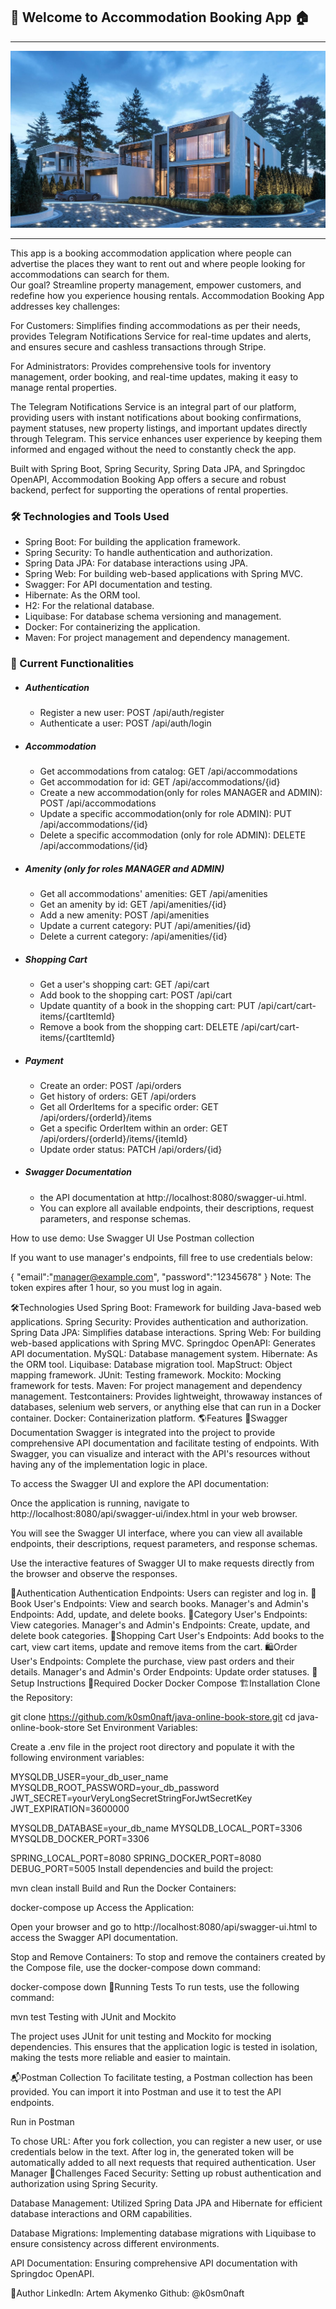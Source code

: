 ## 🏡 Welcome to Accommodation Booking App 🏠
*****
![img_house.jpg](img%2Fimg_house.jpg)
*****
This app is a booking accommodation application where people can advertise the places they want to rent out and where people looking for accommodations can search for them.  
Our goal? Streamline property management, empower customers, and redefine how you experience housing rentals.
Accommodation Booking App addresses key challenges:

For Customers: Simplifies finding accommodations as per their needs, provides Telegram Notifications Service for real-time updates and alerts, and ensures secure and cashless transactions through Stripe.

For Administrators: Provides comprehensive tools for inventory management, order booking, and real-time updates, making it easy to manage rental properties.

The Telegram Notifications Service is an integral part of our platform, providing users with instant notifications about booking confirmations, payment statuses, new property listings, and important updates directly through Telegram. This service enhances user experience by keeping them informed and engaged without the need to constantly check the app.   

Built with Spring Boot, Spring Security, Spring Data JPA, and Springdoc OpenAPI, Accommodation Booking App offers a secure and robust backend, perfect for supporting the operations of rental properties.
### 🛠️ Technologies and Tools Used
- Spring Boot: For building the application framework.
- Spring Security: To handle authentication and authorization.
- Spring Data JPA: For database interactions using JPA.
- Spring Web: For building web-based applications with Spring MVC.
- Swagger: For API documentation and testing.
- Hibernate: As the ORM tool.
- H2: For the relational database.
- Liquibase: For database schema versioning and management.
- Docker: For containerizing the application.
- Maven: For project management and dependency management.  

### 🚀 Current Functionalities
- ##### Authentication
    - Register a new user: POST /api/auth/register
    - Authenticate a user: POST /api/auth/login
- ##### Accommodation
    - Get accommodations from catalog: GET /api/accommodations
    - Get accommodation for id: GET /api/accommodations/{id}
    - Create a new accommodation(only for roles MANAGER and ADMIN): POST /api/accommodations
    - Update a specific accommodation(only for role ADMIN): PUT /api/accommodations/{id}
    - Delete a specific accommodation (only for role ADMIN): DELETE /api/accommodations/{id}
- ##### Amenity (only for roles MANAGER and ADMIN)
    - Get all accommodations' amenities: GET /api/amenities
    - Get an amenity by id: GET /api/amenities/{id}
    - Add a new amenity: POST /api/amenities
    - Update a current category: PUT /api/amenities/{id}
    - Delete a current category: /api/amenities/{id}
- ##### Shopping Cart
    - Get a user's shopping cart: GET /api/cart
    - Add book to the shopping cart: POST /api/cart
    - Update quantity of a book in the shopping cart: PUT /api/cart/cart-items/{cartItemId}
    - Remove a book from the shopping cart: DELETE /api/cart/cart-items/{cartItemId}
- ##### Payment
    - Create an order: POST /api/orders
    - Get history of orders: GET /api/orders
    - Get all OrderItems for a specific order: GET /api/orders/{orderId}/items
    - Get a specific OrderItem within an order: GET /api/orders/{orderId}/items/{itemId}
    - Update order status: PATCH /api/orders/{id}
- #####  Swagger Documentation
    - the API documentation at http://localhost:8080/swagger-ui.html.
    - You can explore all available endpoints, their descriptions, request parameters, and response schemas.

How to use demo:
Use Swagger UI
Use Postman collection

If you want to use manager's endpoints, fill free to use credentials below:

{
"email":"manager@example.com",
"password":"12345678"
}
Note: The token expires after 1 hour, so you must log in again.

🛠️Technologies Used
Spring Boot: Framework for building Java-based web applications.
Spring Security: Provides authentication and authorization.
Spring Data JPA: Simplifies database interactions.
Spring Web: For building web-based applications with Spring MVC.
Springdoc OpenAPI: Generates API documentation.
MySQL: Database management system.
Hibernate: As the ORM tool.
Liquibase: Database migration tool.
MapStruct: Object mapping framework.
JUnit: Testing framework.
Mockito: Mocking framework for tests.
Maven: For project management and dependency management.
Testcontainers: Provides lightweight, throwaway instances of databases, selenium web servers, or anything else that can run in a Docker container.
Docker: Containerization platform.
🌎Features
📝Swagger Documentation
Swagger is integrated into the project to provide comprehensive API documentation and facilitate testing of endpoints. With Swagger, you can visualize and interact with the API's resources without having any of the implementation logic in place.

To access the Swagger UI and explore the API documentation:

Once the application is running, navigate to http://localhost:8080/api/swagger-ui/index.html in your web browser.

You will see the Swagger UI interface, where you can view all available endpoints, their descriptions, request parameters, and response schemas.

Use the interactive features of Swagger UI to make requests directly from the browser and observe the responses.

🔑Authentication
Authentication Endpoints: Users can register and log in.
📗Book
User's Endpoints: View and search books.
Manager's and Admin's Endpoints: Add, update, and delete books.
📑Category
User's Endpoints: View categories.
Manager's and Admin's Endpoints: Create, update, and delete book categories.
🛒Shopping Cart
User's Endpoints: Add books to the cart, view cart items, update and remove items from the cart.
🛍️Order
User's Endpoints: Complete the purchase, view past orders and their details.
Manager's and Admin's Order Endpoints: Update order statuses.
🚀Setup Instructions
🧰Required
Docker
Docker Compose
🏗️Installation
Clone the Repository:

git clone https://github.com/k0sm0naft/java-online-book-store.git
cd java-online-book-store
Set Environment Variables:

Create a .env file in the project root directory and populate it with the following environment variables:

MYSQLDB_USER=your_db_user_name
MYSQLDB_ROOT_PASSWORD=your_db_password
JWT_SECRET=yourVeryLongSecretStringForJwtSecretKey
JWT_EXPIRATION=3600000

MYSQLDB_DATABASE=your_db_name
MYSQLDB_LOCAL_PORT=3306
MYSQLDB_DOCKER_PORT=3306

SPRING_LOCAL_PORT=8080
SPRING_DOCKER_PORT=8080
DEBUG_PORT=5005
Install dependencies and build the project:

mvn clean install
Build and Run the Docker Containers:

docker-compose up
Access the Application:

Open your browser and go to http://localhost:8080/api/swagger-ui.html to access the Swagger API documentation.

Stop and Remove Containers: To stop and remove the containers created by the Compose file, use the docker-compose down command:

docker-compose down
🧪Running Tests
To run tests, use the following command:

mvn test
Testing with JUnit and Mockito

The project uses JUnit for unit testing and Mockito for mocking dependencies. This ensures that the application logic is tested in isolation, making the tests more reliable and easier to maintain.

📬Postman Collection
To facilitate testing, a Postman collection has been provided. You can import it into Postman and use it to test the API endpoints.

Run in Postman

To chose URL:
After you fork collection, you can register a new user, or use credentials below in the text.
After log in, the generated token will be automatically added to all next requests that required authentication.
User
Manager
👊Challenges Faced
Security: Setting up robust authentication and authorization using Spring Security.

Database Management: Utilized Spring Data JPA and Hibernate for efficient database interactions and ORM capabilities.

Database Migrations: Implementing database migrations with Liquibase to ensure consistency across different environments.

API Documentation: Ensuring comprehensive API documentation with Springdoc OpenAPI.

👷Author
LinkedIn: Artem Akymenko
Github: @k0sm0naft